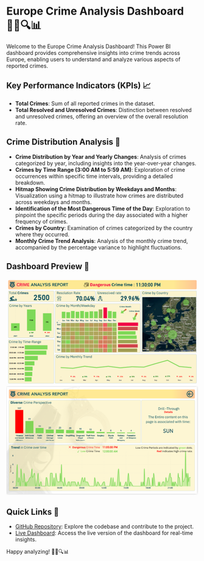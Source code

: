 # Europe Crime Analysis Dashboard 🕵️‍♂️🔍📊

Welcome to the Europe Crime Analysis Dashboard! This Power BI dashboard provides comprehensive insights into crime trends across Europe, enabling users to understand and analyze various aspects of reported crimes.

## Key Performance Indicators (KPIs) 📈
- **Total Crimes**: Sum of all reported crimes in the dataset.
- **Total Resolved and Unresolved Crimes**: Distinction between resolved and unresolved crimes, offering an overview of the overall resolution rate.

## Crime Distribution Analysis 📅
- **Crime Distribution by Year and Yearly Changes**: Analysis of crimes categorized by year, including insights into the year-over-year changes.
- **Crimes by Time Range (3:00 AM to 5:59 AM)**: Exploration of crime occurrences within specific time intervals, providing a detailed breakdown.
- **Hitmap Showing Crime Distribution by Weekdays and Months**: Visualization using a hitmap to illustrate how crimes are distributed across weekdays and months.
- **Identification of the Most Dangerous Time of the Day**: Exploration to pinpoint the specific periods during the day associated with a higher frequency of crimes.
- **Crimes by Country**: Examination of crimes categorized by the country where they occurred.
- **Monthly Crime Trend Analysis**: Analysis of the monthly crime trend, accompanied by the percentage variance to highlight fluctuations.

## Dashboard Preview 📸
![Report](https://github.com/Aakashdeep-Srivastava/Europe-Crime-Analysis/blob/main/Report.png)
![Details](https://github.com/Aakashdeep-Srivastava/Europe-Crime-Analysis/blob/main/Details.png)

## Quick Links 🚀
- [GitHub Repository](https://github.com/Aakashdeep-Srivastava/Europe-Crime-Analysis): Explore the codebase and contribute to the project.
- [Live Dashboard](https://www.novypro.com/project/europe-crime-analysis-report): Access the live version of the dashboard for real-time insights.

Happy analyzing! 🕵️‍♂️🔍📊
